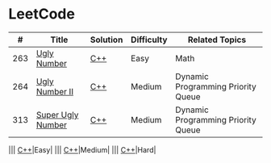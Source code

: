 LeetCode
========

| # | Title | Solution | Difficulty | Related Topics |
|---| ----- | -------- | ---------- | -------------- |
|263|[Ugly Number](https://leetcode.com/problems/ugly-number/)| [C++](./algorithms/cpp/263.cpp)|Easy|Math
|264|[Ugly Number II](https://leetcode.com/problems/ugly-number-ii/)| [C++](./algorithms/cpp/264.cpp)|Medium|Dynamic Programming Priority Queue
|313|[Super Ugly Number](https://leetcode.com/problems/ugly-number-ii/description/)| [C++](./algorithms/cpp/313.cpp)|Medium|Dynamic Programming Priority Queue


||[]()| [C++](./algorithms/)|Easy|
||[]()| [C++](./algorithms/)|Medium|
||[]()| [C++](./algorithms/)|Hard|
